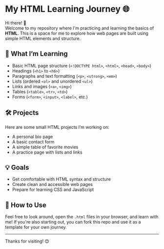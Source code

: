 # My HTML Learning Journey 🌐

Hi there! 👋  
Welcome to my repository where I'm practicing and learning the basics of **HTML**. This is a space for me to explore how web pages are built using simple HTML elements and structure.

## 🌱 What I’m Learning

- Basic HTML page structure (`<!DOCTYPE html>`, `<html>`, `<head>`, `<body>`)
- Headings (`<h1>` to `<h6>`)
- Paragraphs and text formatting (`<p>`, `<strong>`, `<em>`)
- Lists (ordered `<ol>` and unordered `<ul>`)
- Links and images (`<a>`, `<img>`)
- Tables (`<table>`, `<tr>`, `<td>`)
- Forms (`<form>`, `<input>`, `<label>`, etc.)

## 🛠️ Projects

Here are some small HTML projects I’m working on:

- A personal bio page
- A basic contact form
- A simple table of favorite movies
- A practice page with lists and links

## 💡 Goals

- Get comfortable with HTML syntax and structure
- Create clean and accessible web pages
- Prepare for learning CSS and JavaScript

## 📁 How to Use

Feel free to look around, open the `.html` files in your browser, and learn with me! If you're also starting out, you can fork this repo and use it as a template for your own journey.

---

Thanks for visiting! 😊
